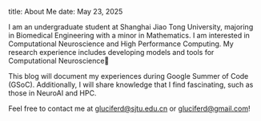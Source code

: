 title: About Me
date: May 23, 2025


I am an undergraduate student at Shanghai Jiao Tong University, majoring in Biomedical Engineering with a minor in Mathematics. I am interested in Computational Neuroscience and High Performance Computing. My research experience includes developing models and tools for Computational Neuroscience🧠

This blog will document my experiences during Google Summer of Code (GSoC). Additionally, I will share knowledge that I find fascinating, such as those in NeuroAI and HPC.

Feel free to contact me at gluciferd@sjtu.edu.cn or gluciferd@gmail.com!